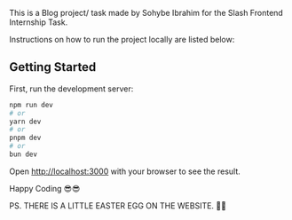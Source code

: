 This is a Blog project/ task made by Sohybe Ibrahim for the Slash Frontend Internship Task.

Instructions on how to run the project locally are listed below:

## Getting Started

First, run the development server:

```bash
npm run dev
# or
yarn dev
# or
pnpm dev
# or
bun dev
```

Open [http://localhost:3000](http://localhost:3000) with your browser to see the result.


Happy Coding 😎😎

PS. THERE IS A LITTLE EASTER EGG ON THE WEBSITE. 🤫🤫
